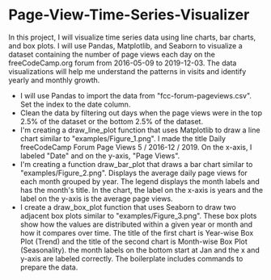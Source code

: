# Page-View-Time-Series-Visualizer
In this project, I will visualize time series data using line charts, bar charts, and box plots.
I will use Pandas, Matplotlib, and Seaborn to visualize a dataset containing the number of page views each day on the freeCodeCamp.org forum from 2016-05-09 to 2019-12-03. The data visualizations will help me understand the patterns in visits and identify yearly and monthly growth.
<ul>
  <li>I will use Pandas to import the data from "fcc-forum-pageviews.csv". Set the index to the date column.
  <li>Clean the data by filtering out days when the page views were in the top 2.5% of the dataset or the bottom 2.5% of the dataset.
  <li>I'm creating a draw_line_plot function that uses Matplotlib to draw a line chart similar to "examples/Figure_1.png". I made the title Daily freeCodeCamp Forum Page Views 5 / 2016-12 / 2019. On the x-axis, I labeled "Date" and on the y-axis, "Page Views".
  <li>I'm creating a function draw_bar_plot that draws a bar chart similar to "examples/Figure_2.png". Displays the average daily page views for each month grouped by year. The legend displays the month labels and has the month's title. In the chart, the label on the x-axis is years and the label on the y-axis is the average page views.
  <li>I create a draw_box_plot function that uses Seaborn to draw two adjacent box plots similar to "examples/Figure_3.png". These box plots show how the values are distributed within a given year or month and how it compares over time. The title of the first chart is Year-wise Box Plot (Trend) and the title of the second chart is Month-wise Box Plot (Seasonality).  the month labels on the bottom start at Jan and the x and y-axis are labeled correctly. The boilerplate includes commands to prepare the data.

